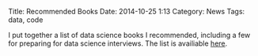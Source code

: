 Title: Recommended Books
Date: 2014-10-25 1:13
Category: News
Tags: data, code

I put together a list of data science books I recommended, including a few
for preparing for data science interviews. The list is availiable 
[here](https://www.datasciencebytes.com//pages/recommended-books.md).
